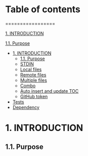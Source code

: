 # Table of contents
=================

<!--ts-->
   [1. INTRODUCTION](#INTRODUCTION)
   
   [1.1. Purpose](#Purpose)
   * [1. INTRODUCTION](#installation)
      * [1.1. Purpose](#usage)
      * [STDIN](#stdin)
      * [Local files](#local-files)
      * [Remote files](#remote-files)
      * [Multiple files](#multiple-files)
      * [Combo](#combo)
      * [Auto insert and update TOC](#auto-insert-and-update-toc)
      * [GitHub token](#github-token)
   * [Tests](#tests)
   * [Dependency](#dependency)
<!--te-->

# 1. INTRODUCTION
## 1.1. Purpose

